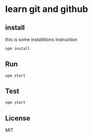 # learn git and github
## install
this is some installitions instruction

```bash
npm install
```

## Run
```bash
npm start
```

## Test
```bash
npm start
```

## License
MIT
